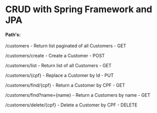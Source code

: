 # CRUD with Spring Framework and JPA

#### Path's:

/customers - Return list paginated of all Customers - GET 

/customers/create - Create a Customer - POST

/customers/list - Return list of all Customers - GET 

/customers/{cpf} - Replace a Customer by Id - PUT

/customers/find/{cpf} - Return a Customer by CPF - GET

/customers/find?name={name} - Return a Customers by name - GET

/customers/delete/{cpf} - Delete a Customer by CPF - DELETE
